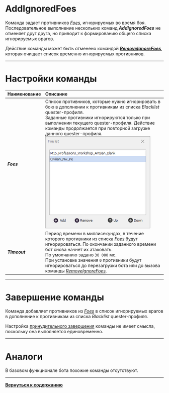 # **AddIgnoredFoes**

Команда задает противников [*Foes*](#ref-Foes), игнорируемых во время боя.<br/>
Последовательное выполнение нескольких команд ***AddIgnoredFoes*** не отменяет друг друга, но приводит к формированию общего списка игнорируемых врагов.

Действие команды может быть отменено командой [***RemoveIgnoreFoes***](./RemoveIgnoredFoes-RU.md), которая очищает список временно игнорируемых противников.

---

# **Настройки команды**

| **Наименование** | **Описание** 
|:-----------------|:-------------
|<a name ="ref-Foes">***Foes***</a> | Список противников, которые нужно игнорировать в бою в дополнении к противникам из списка *Blacklist* quester-профиля.<br/> Заданные противники игнорируются только при выполнении текущего  quester-профиля. Действие команды продолжается при повторной загрузке данного  quester-профиля.<br/> ![Список игнорируемых врагов](./img/IgnoredFoeList.PNG)
|<a name ="ref-Timeout">***Timeout***</a> | Период времени в миллисекундах, в течение которого противники из списка [*Foes*](#ref-Foes) будут игнорироваться. По окончании заданного времени бот снова начнет их атаковать. <br/> По умолчанию задано ``30 000`` мс.<br/> При установке значения ``0`` противники будут игнорироваться до перезагрузки бота или до вызова команды [*RemoveIgnoreFoes*](./RemoveIgnoredFoes-RU.md).

---

# **Завершение команды**

Команда добавляет противников из [*Foes*](#ref-Foes) в список игнорируемых врагов в дополнение к противникам из списка *Blacklist* quester-профиля.

Настройка [принудительного завершения](./../../General/ForcedQuesterActionTermination-RU.md) команды не имеет смысла, поскольку она выполняется единовременно.

---

# **Аналоги**
В базовом функционале бота похожие команды отсутствуют.

---

[**Вернуться к содержанию**](../../index.md)
